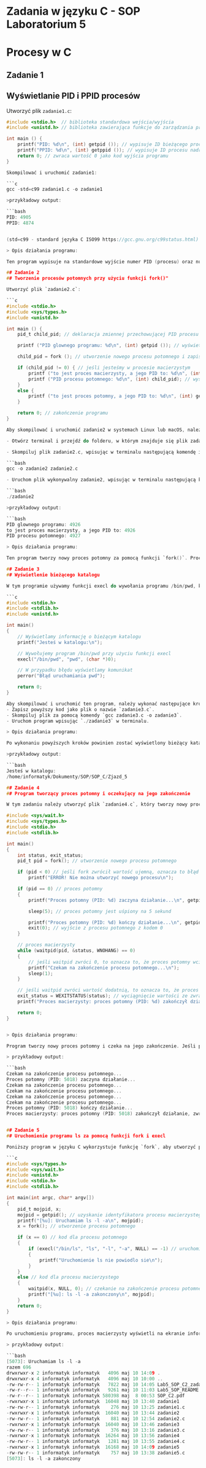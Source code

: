# Zadania w języku C - SOP Laboratorium 5
# Procesy w C

## Zadanie 1
## Wyświetlanie PID i PPID procesów

Utworzyć plik `zadanie1.c`:

```c
#include <stdio.h>  // biblioteka standardowa wejścia/wyjścia
#include <unistd.h> // biblioteka zawierająca funkcje do zarządzania procesami

int main () {
    printf("PID: %d\n", (int) getpid ()); // wypisuje ID bieżącego procesu
    printf("PPID: %d\n", (int) getppid ()); // wypisuje ID procesu nadrzędnego
    return 0; // zwraca wartość 0 jako kod wyjścia programu
}

Skompilować i uruchomić zadanie1:

```c
gcc -std=c99 zadanie1.c -o zadanie1

>przykładowy output:

```bash
PID: 4905
PPID: 4874


(std=c99 - standard języka C ISO99 https://gcc.gnu.org/c99status.html)

> Opis działania programu:

Ten program wypisuje na standardowe wyjście numer PID (procesu) oraz numer PID procesu nadrzędnego (PPID) w którym został uruchomiony.

## Zadanie 2
## Tworzenie procesów potomnych przy użyciu funkcji fork()"

Utworzyć plik `zadanie2.c`:

```c
#include <stdio.h>
#include <sys/types.h>
#include <unistd.h>

int main () {
    pid_t child_pid; // deklaracja zmiennej przechowującej PID procesu potomnego

    printf ("PID glownego programu: %d\n", (int) getpid ()); // wyświetlenie PID procesu głównego

    child_pid = fork (); // utworzenie nowego procesu potomnego i zapisanie jego PID do zmiennej child_pid

    if (child_pid != 0) { // jeśli jesteśmy w procesie macierzystym
        printf ("to jest proces macierzysty, a jego PID to: %d\n", (int) getpid()); // wyświetlenie PID procesu macierzystego
        printf ("PID procesu potomnego: %d\n", (int) child_pid); // wyświetlenie PID procesu potomnego
    }
    else {
        printf ("to jest proces potomny, a jego PID to: %d\n", (int) getpid ()); // jeśli jesteśmy w procesie potomnym, wyświetlenie jego PID
    }

    return 0; // zakończenie programu
}

Aby skompilować i uruchomić zadanie2 w systemach Linux lub macOS, należy wykonać następujące kroki:

- Otwórz terminal i przejdź do folderu, w którym znajduje się plik zadanie2.c.

- Skompiluj plik zadanie2.c, wpisując w terminalu następującą komendę i naciskając Enter:

```bash
gcc -o zadanie2 zadanie2.c

- Uruchom plik wykonywalny zadanie2, wpisując w terminalu następującą komendę i naciskając Enter:

```bash
./zadanie2

>przykładowy output:

```bash
PID glownego programu: 4926
to jest proces macierzysty, a jego PID to: 4926
PID procesu potomnego: 4927

> Opis działania programu:

Ten program tworzy nowy proces potomny za pomocą funkcji `fork()`. Proces potomny dziedziczy wiele informacji po procesie macierzystym, takich jak kod, dane i deskryptory plików. Funkcja `getpid()` jest wykorzystywana do wyświetlenia PID procesu głównego. Następnie, funkcja `fork()` jest używana do utworzenia nowego procesu potomnego, a jego PID jest zapisywany do zmiennej `child_pid`. Program korzysta z instrukcji warunkowej `if do` sprawdzenia, czy znajduje się w procesie macierzystym czy potomnym. W przypadku procesu macierzystego, wyświetlane są PID procesów macierzystego i potomnego, a w przypadku procesu potomnego, wyświetlany jest tylko jego PID.

## Zadanie 3
## Wyświetlenie bieżącego katalogu

W tym programie używamy funkcji execl do wywołania programu /bin/pwd, który wyświetla bieżący katalog.

```c
#include <stdio.h>
#include <stdlib.h>
#include <unistd.h>

int main()
{
    // Wyświetlamy informację o bieżącym katalogu
    printf("Jesteś w katalogu:\n");

    // Wywołujemy program /bin/pwd przy użyciu funkcji execl
    execl("/bin/pwd", "pwd", (char *)0);

    // W przypadku błędu wyświetlamy komunikat
    perror("Błąd uruchamiania pwd");

    return 0;
}

Aby skompilować i uruchomić ten program, należy wykonać następujące kroki:
- Zapisz powyższy kod jako plik o nazwie `zadanie3.c`.
- Skompiluj plik za pomocą komendy `gcc zadanie3.c -o zadanie3`.
- Uruchom program wpisując `./zadanie3` w terminalu.

> Opis działania programu:

Po wykonaniu powyższych kroków powinien zostać wyświetlony bieżący katalog.

>przykładowy output:

```bash
Jesteś w katalogu:
/home/informatyk/Dokumenty/SOP/SOP_C/Zjazd_5

## Zadanie 4
## Program tworzący proces potomny i oczekujący na jego zakończenie

W tym zadaniu należy utworzyć plik `zadanie4.c`, który tworzy nowy proces potomny i czeka na jego zakończenie.

#include <sys/wait.h>
#include <sys/types.h>
#include <stdio.h>
#include <stdlib.h>

int main()
{
    int status, exit_status;
    pid_t pid = fork(); // utworzenie nowego procesu potomnego

    if (pid < 0) // jeśli fork zwrócił wartość ujemną, oznacza to błąd
        printf("ERROR! Nie można utworzyć nowego procesu\n");

    if (pid == 0) // proces potomny
    {
        printf("Proces potomny (PID: %d) zaczyna działanie...\n", getpid());

        sleep(5); // proces potomny jest uśpiony na 5 sekund

        printf("Proces potomny (PID: %d) kończy działanie...\n", getpid());
        exit(0); // wyjście z procesu potomnego z kodem 0
    }

    // proces macierzysty
    while (waitpid(pid, &status, WNOHANG) == 0)
    {
        // jeśli waitpid zwróci 0, to oznacza to, że proces potomny wciąż działa
        printf("Czekam na zakończenie procesu potomnego...\n");
        sleep(1);
    }

    // jeśli waitpid zwróci wartość dodatnią, to oznacza to, że proces potomny zakończył działanie
    exit_status = WEXITSTATUS(status); // wyciągnięcie wartości ze zwracanej przez waitpid
    printf("Proces macierzysty: proces potomny (PID: %d) zakończył działanie, zwracając kod %d\n", pid, exit_status);

    return 0;
}


> Opis działania programu:

Program tworzy nowy proces potomny i czeka na jego zakończenie. Jeśli proces potomny zakończył działanie, to proces macierzysty wypisuje informację o jego zakończeniu wraz z kodem zwróconym przez funkcję exit().

> przykładowy output:

```bash
Czekam na zakończenie procesu potomnego...
Proces potomny (PID: 5018) zaczyna działanie...
Czekam na zakończenie procesu potomnego...
Czekam na zakończenie procesu potomnego...
Czekam na zakończenie procesu potomnego...
Czekam na zakończenie procesu potomnego...
Proces potomny (PID: 5018) kończy działanie...
Proces macierzysty: proces potomny (PID: 5018) zakończył działanie, zwracając kod 0


## Zadanie 5
## Uruchomienie programu ls za pomocą funkcji fork i execl

Poniższy program w języku C wykorzystuje funkcję `fork`, aby utworzyć proces potomny, a następnie funkcję `execl`, aby uruchomić program `ls -l -a` w procesie potomnym.

```c
#include <sys/types.h>
#include <sys/wait.h>
#include <unistd.h>
#include <stdio.h>
#include <stdlib.h>

int main(int argc, char* argv[])
{
    pid_t mojpid, x;
    mojpid = getpid(); // uzyskanie identyfikatora procesu macierzystego
    printf("[%u]: Uruchamiam ls -l -a\n", mojpid);
    x = fork(); // utworzenie procesu potomnego

    if (x == 0) // kod dla procesu potomnego
    {
        if (execl("/bin/ls", "ls", "-l", "-a", NULL) == -1) // uruchomienie programu ls
        {
            printf("Uruchomienie ls nie powiodlo sie\n");
        }
    }
    else // kod dla procesu macierzystego
    {
        waitpid(x, NULL, 0); // czekanie na zakończenie procesu potomnego
        printf("[%u]: ls -l -a zakonczony\n", mojpid);
    }
    return 0;
}

> Opis działania programu:

Po uruchomieniu programu, proces macierzysty wyświetli na ekranie informacje o uruchomieniu programu ls -l -a i oczekuje na zakończenie procesu potomnego. Proces potomny uruchamia program `ls -l -a`, który wyświetla na ekranie listę plików i katalogów w bieżącym katalogu z ich szczegółowymi informacjami. Po zakończeniu procesu potomnego, proces macierzysty wyświetla informację o zakończeniu programu ls -l -a.

> przykładowy output:

```bash
[5073]: Uruchamiam ls -l -a
razem 696
drwxrwxr-x 2 informatyk informatyk   4096 maj 10 14:09 .
drwxrwxr-x 4 informatyk informatyk   4096 maj 10 10:00 ..
-rw-rw-r-- 1 informatyk informatyk   7822 maj 10 14:05 Lab5_SOP_C2_zadania_README.md
-rw-r--r-- 1 informatyk informatyk   9261 maj 10 11:03 Lab5_SOP_README.md
-rw-r--r-- 1 informatyk informatyk 580398 maj  8 00:53 SOP_C2.pdf
-rwxrwxr-x 1 informatyk informatyk  16048 maj 10 13:40 zadanie1
-rw-rw-r-- 1 informatyk informatyk    276 maj 10 13:25 zadanie1.c
-rwxrwxr-x 1 informatyk informatyk  16040 maj 10 13:44 zadanie2
-rw-rw-r-- 1 informatyk informatyk    881 maj 10 12:54 zadanie2.c
-rwxrwxr-x 1 informatyk informatyk  16040 maj 10 13:46 zadanie3
-rw-rw-r-- 1 informatyk informatyk    376 maj 10 13:16 zadanie3.c
-rwxrwxr-x 1 informatyk informatyk  16264 maj 10 13:56 zadanie4
-rw-rw-r-- 1 informatyk informatyk   1281 maj 10 13:55 zadanie4.c
-rwxrwxr-x 1 informatyk informatyk  16168 maj 10 14:09 zadanie5
-rw-rw-r-- 1 informatyk informatyk    757 maj 10 13:38 zadanie5.c
[5073]: ls -l -a zakonczony
